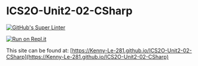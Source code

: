 # ICS2O-Unit2-02-CSharp

[![GitHub's Super Linter](https://github.com/Kenny-Le-281/ICS2O-Unit2-02-CSharp/workflows/GitHub's%20Super%20Linter/badge.svg)](https://github.com/Kenny-Le-281/ICS2O-Unit2-02-CSharp/actions)

[![Run on Repl.it](https://repl.it/badge/github/Kenny-Le-281/ICS2O-Unit2-02-CSharp)](https://repl.it/github/Kenny-Le-281/ICS2O-Unit2-02-CSharp)

This site can be found at: [https://Kenny-Le-281.github.io/ICS2O-Unit2-02-CSharp](https://Kenny-Le-281.github.io/ICS2O-Unit2-02-CSharp)
